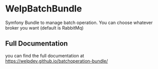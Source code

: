 # WelpBatchBundle

Symfony Bundle to manage batch operation. You can choose whatever broker you want (default is RabbitMq)

## Full Documentation

you can find the full documentation at <https://welpdev.github.io/batchoperation-bundle/>
